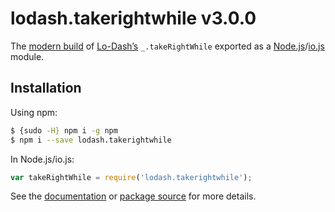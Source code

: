 # lodash.takerightwhile v3.0.0

The [modern build](https://github.com/lodash/lodash/wiki/Build-Differences) of [Lo-Dash’s](https://lodash.com/) `_.takeRightWhile` exported as a [Node.js](http://nodejs.org/)/[io.js](https://iojs.org/) module.

## Installation

Using npm:

```bash
$ {sudo -H} npm i -g npm
$ npm i --save lodash.takerightwhile
```

In Node.js/io.js:

```js
var takeRightWhile = require('lodash.takerightwhile');
```

See the [documentation](https://lodash.com/docs#takeRightWhile) or [package source](https://github.com/lodash/lodash/blob/3.0.0-npm-packages/lodash.takerightwhile) for more details.
